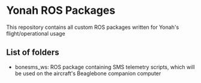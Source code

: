# Yonah ROS Packages

This repository contains all custom ROS packages written for Yonah's flight/operational usage

## List of folders

* bonesms_ws: ROS package containing SMS telemetry scripts, which will be used on the aircraft's Beaglebone companion computer
